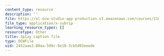 ```yaml
---
content_type: resource
description: ''
file: https://ol-ocw-studio-app-production.s3.amazonaws.com/courses/21m-250-beethoven-to-mahler-spring-2014/2452aae200aa599c8e103cb5d03eeede_97Hk_vH2qw0.vtt
file_type: application/x-subrip
learning_resource_types: []
resourcetype: Other
title: 3play caption file
type: OCWFile
uid: 2452aae2-00aa-599c-8e10-3cb5d03eeede
---
```

